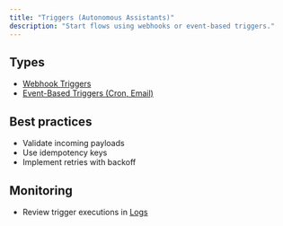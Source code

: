 ```yaml
---
title: "Triggers (Autonomous Assistants)"
description: "Start flows using webhooks or event-based triggers."
---
```


## Types

- [Webhook Triggers](/triggers-intents/webhooks)
- [Event-Based Triggers (Cron, Email)](/triggers-intents/event-triggers)

## Best practices

- Validate incoming payloads
- Use idempotency keys
- Implement retries with backoff

## Monitoring

- Review trigger executions in [Logs](/observability/logs)
